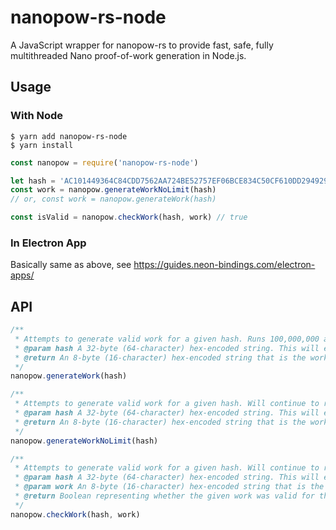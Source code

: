 # nanopow-rs-node

A JavaScript wrapper for nanopow-rs to provide fast, safe, fully multithreaded Nano proof-of-work generation in Node.js.

## Usage

### With Node

```
$ yarn add nanopow-rs-node
$ yarn install
```

```javascript
const nanopow = require('nanopow-rs-node')

let hash = 'AC101449364C84CDD7562AA724BE52757EF06BCE834C50CF610DD2949291B0D9'
const work = nanopow.generateWorkNoLimit(hash)
// or, const work = nanopow.generateWork(hash)

const isValid = nanopow.checkWork(hash, work) // true
```

### In Electron App

Basically same as above, see https://guides.neon-bindings.com/electron-apps/

## API

```javascript
/**
 * Attempts to generate valid work for a given hash. Runs 100,000,000 attempts and if no valid work is found, returns '0000000000000000'.
 * @param hash A 32-byte (64-character) hex-encoded string. This will either be the previous block hash, or, if there is no previous block, the account's public key.
 * @return An 8-byte (16-character) hex-encoded string that is the work found. If no valid work was found, returns '0000000000000000'
 */
nanopow.generateWork(hash)

/**
 * Attempts to generate valid work for a given hash. Will continue to run until valid work is found.
 * @param hash A 32-byte (64-character) hex-encoded string. This will either be the previous block hash, or, if there is no previous block, the account's public key.
 * @return An 8-byte (16-character) hex-encoded string that is the work found.
 */
nanopow.generateWorkNoLimit(hash)

/**
 * Attempts to generate valid work for a given hash. Will continue to run until valid work is found.
 * @param hash A 32-byte (64-character) hex-encoded string. This will either be the previous block hash, or, if there is no previous block, the account's public key.
 * @param work An 8-byte (16-character) hex-encoded string that is the work to be verified.
 * @return Boolean representing whether the given work was valid for the given hash.
 */
nanopow.checkWork(hash, work)
```
